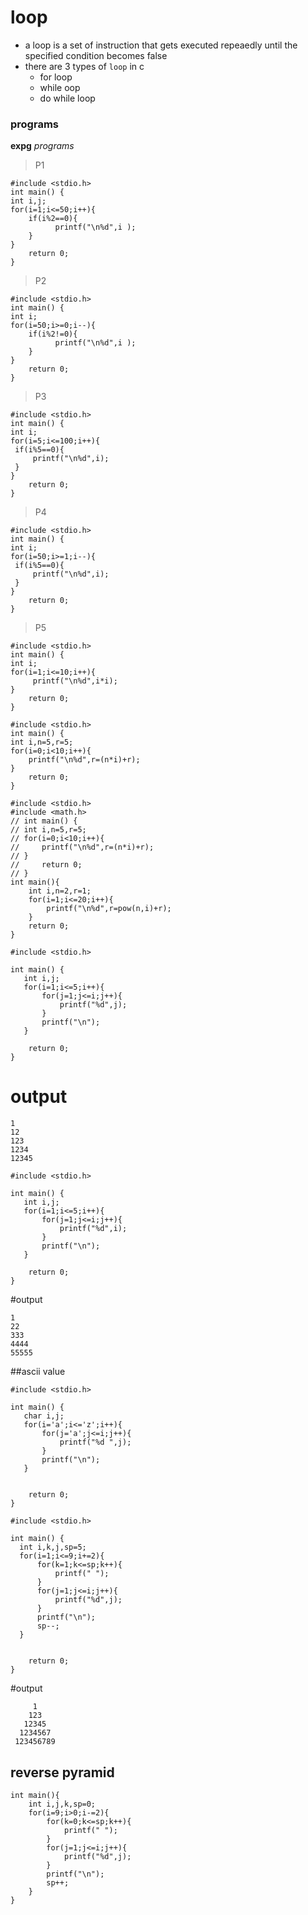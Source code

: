 # loop
- a loop is a set of instruction that gets executed repeaedly until the specified condition becomes false
- there are 3 types of ``loop`` in c
    - for loop
    - while oop
    - do while loop

### programs
**expg** _programs_
>P1
```
#include <stdio.h>
int main() {
int i,j;
for(i=1;i<=50;i++){
    if(i%2==0){
          printf("\n%d",i );
    }
}
    return 0;
}
```
>P2

```
#include <stdio.h>
int main() {
int i;
for(i=50;i>=0;i--){
    if(i%2!=0){
          printf("\n%d",i );
    }
}
    return 0;
}
```
>P3

```
#include <stdio.h>
int main() {
int i;
for(i=5;i<=100;i++){
 if(i%5==0){
     printf("\n%d",i);
 }
}
    return 0;
}
```
>P4
```
#include <stdio.h>
int main() {
int i;
for(i=50;i>=1;i--){
 if(i%5==0){
     printf("\n%d",i);
 }
}
    return 0;
}
```
>P5
```
#include <stdio.h>
int main() {
int i;
for(i=1;i<=10;i++){
     printf("\n%d",i*i);
}
    return 0;
}
```
```
#include <stdio.h>
int main() {
int i,n=5,r=5;
for(i=0;i<10;i++){
    printf("\n%d",r=(n*i)+r);
}
    return 0;
}
```

```
#include <stdio.h>
#include <math.h>
// int main() {
// int i,n=5,r=5;
// for(i=0;i<10;i++){
//     printf("\n%d",r=(n*i)+r);
// }
//     return 0;
// }
int main(){
    int i,n=2,r=1;
    for(i=1;i<=20;i++){
        printf("\n%d",r=pow(n,i)+r);
    }
    return 0;
}
```
```
#include <stdio.h>

int main() {
   int i,j;
   for(i=1;i<=5;i++){
       for(j=1;j<=i;j++){
           printf("%d",j);
       }
       printf("\n");
   }

    return 0;
}
```

# output
```
1
12
123
1234
12345
```

```
#include <stdio.h>

int main() {
   int i,j;
   for(i=1;i<=5;i++){
       for(j=1;j<=i;j++){
           printf("%d",i);
       }
       printf("\n");
   }

    return 0;
}
```
#output
```
1
22
333
4444
55555
```

##ascii value
```
#include <stdio.h>

int main() {
   char i,j;
   for(i='a';i<='z';i++){
       for(j='a';j<=i;j++){
           printf("%d ",j);
       }
       printf("\n");
   }


    return 0;
}
```


```
#include <stdio.h>

int main() {
  int i,k,j,sp=5;
  for(i=1;i<=9;i+=2){
      for(k=1;k<=sp;k++){
          printf(" ");
      }
      for(j=1;j<=i;j++){
          printf("%d",j);
      }
      printf("\n");
      sp--;
  }


    return 0;
}

```
#output
```
     1
    123
   12345
  1234567
 123456789

```

## reverse pyramid

```
int main(){
    int i,j,k,sp=0;
    for(i=9;i>0;i-=2){
        for(k=0;k<=sp;k++){
            printf(" ");
        }
        for(j=1;j<=i;j++){
            printf("%d",j);
        }
        printf("\n");
        sp++;
    }
}
```

